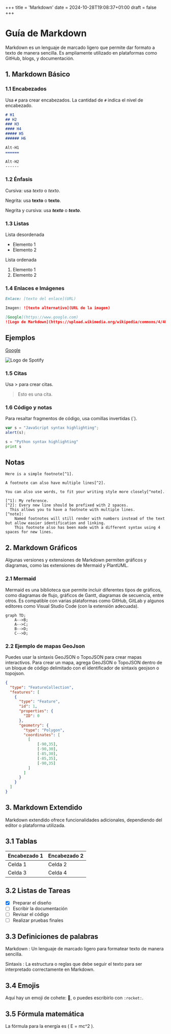 +++
title = 'Markdown'
date = 2024-10-28T19:08:37+01:00
draft = false
+++

# Guía de Markdown

Markdown es un lenguaje de marcado ligero que permite dar formato a texto de manera sencilla. Es ampliamente utilizado en plataformas como GitHub, blogs, y documentación.

## 1. Markdown Básico

### 1.1 Encabezados

Usa `#` para crear encabezados. La cantidad de `#` indica el nivel de encabezado.

```markdown
# H1
## H2
### H3
#### H4
##### H5
###### H6

Alt-H1
======

Alt-H2
------
```

### 1.2 Énfasis
Cursiva: usa *texto* o _texto_.

Negrita: usa **texto** o __texto__.

Negrita y cursiva: usa ***texto*** o ___texto___. 

### 1.3 Listas
Lista desordenada
* Elemento 1
* Elemento 2

Lista ordenada
1. Elemento 1
2. Elemento 2

### 1.4 Enlaces e Imágenes
```markdown
Enlace: [texto del enlace](URL)

Imagen: ![texto alternativo](URL de la imagen)

[Google](https://www.google.com)
![Logo de Markdown](https://upload.wikimedia.org/wikipedia/commons/4/48/Markdown-mark.svg)
```


## Ejemplos

[Google](https://www.google.com)

![Logo de Spotify](https://loodibee.com/wp-content/uploads/Spotify-Logo-black-white-300x300.png)

### 1.5 Citas
Usa > para crear citas.

> Esto es una cita.


### 1.6 Código y notas
Para resaltar fragmentos de código, usa comillas invertidas (`).

```javascript
var s = "JavaScript syntax highlighting";
alert(s);
```
 
```python
s = "Python syntax highlighting"
print s
```

##  Notas
```
Here is a simple footnote[^1].

A footnote can also have multiple lines[^2].  

You can also use words, to fit your writing style more closely[^note].

[^1]: My reference.
[^2]: Every new line should be prefixed with 2 spaces.  
  This allows you to have a footnote with multiple lines.
[^note]:
    Named footnotes will still render with numbers instead of the text but allow easier identification and linking.  
    This footnote also has been made with a different syntax using 4 spaces for new lines.
```

## 2. Markdown Gráficos
Algunas versiones y extensiones de Markdown permiten gráficos y diagramas, como las extensiones de Mermaid y PlantUML.

### 2.1 Mermaid
Mermaid es una biblioteca que permite incluir diferentes tipos de gráficos, como diagramas de flujo, gráficos de Gantt, diagramas de secuencia, entre otros. Es compatible con varias plataformas como GitHub, GitLab y algunos editores como Visual Studio Code (con la extensión adecuada).

```mermaid
graph TD;
    A-->B;
    A-->C;
    B-->D;
    C-->D;
```

### 2.2 Ejemplo de mapas GeoJson
Puedes usar la sintaxis GeoJSON o TopoJSON para crear mapas interactivos. Para crear un mapa, agrega GeoJSON o TopoJSON dentro de un bloque de código delimitado con el identificador de sintaxis geojson o topojson. 


```geojson
{
  "type": "FeatureCollection",
  "features": [
    {
      "type": "Feature",
      "id": 1,
      "properties": {
        "ID": 0
      },
      "geometry": {
        "type": "Polygon",
        "coordinates": [
          [
              [-90,35],
              [-90,30],
              [-85,30],
              [-85,35],
              [-90,35]
          ]
        ]
      }
    }
  ]
}
```

## 3. Markdown Extendido
Markdown extendido ofrece funcionalidades adicionales, dependiendo del editor o plataforma utilizada.

## 3.1 Tablas
| Encabezado 1 | Encabezado 2 |
|--------------|--------------|
| Celda 1     | Celda 2      |
| Celda 3     | Celda 4      |

## 3.2 Listas de Tareas
- [x] Preparar el diseño
- [ ] Escribir la documentación
- [ ] Revisar el código
- [ ] Realizar pruebas finales

## 3.3 Definiciones de palabras
Markdown
: Un lenguaje de marcado ligero para formatear texto de manera sencilla.

Sintaxis
: La estructura o reglas que debe seguir el texto para ser interpretado correctamente en Markdown.

## 3.4 Emojis
Aquí hay un emoji de cohete: 🚀, o puedes escribirlo con `:rocket:`.

## 3.5 Fórmula matemática
La fórmula para la energía es \( E = mc^2 \).








